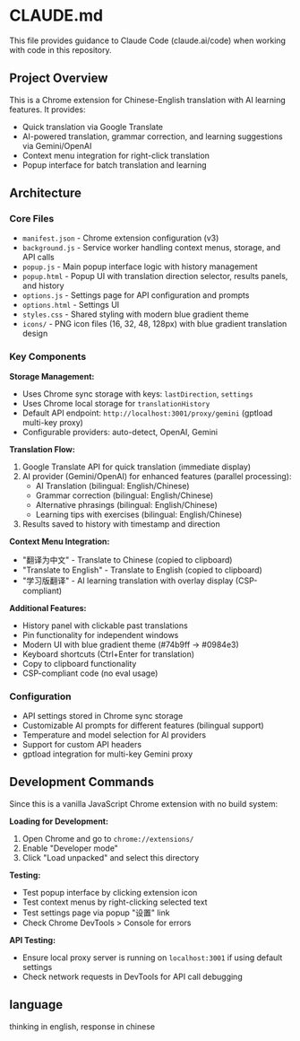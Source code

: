 # CLAUDE.md

This file provides guidance to Claude Code (claude.ai/code) when working with code in this repository.

## Project Overview

This is a Chrome extension for Chinese-English translation with AI learning features. It provides:
- Quick translation via Google Translate
- AI-powered translation, grammar correction, and learning suggestions via Gemini/OpenAI
- Context menu integration for right-click translation
- Popup interface for batch translation and learning

## Architecture

### Core Files
- `manifest.json` - Chrome extension configuration (v3)
- `background.js` - Service worker handling context menus, storage, and API calls
- `popup.js` - Main popup interface logic with history management
- `popup.html` - Popup UI with translation direction selector, results panels, and history
- `options.js` - Settings page for API configuration and prompts
- `options.html` - Settings UI
- `styles.css` - Shared styling with modern blue gradient theme
- `icons/` - PNG icon files (16, 32, 48, 128px) with blue gradient translation design

### Key Components

**Storage Management:**
- Uses Chrome sync storage with keys: `lastDirection`, `settings`
- Uses Chrome local storage for `translationHistory`
- Default API endpoint: `http://localhost:3001/proxy/gemini` (gptload multi-key proxy)
- Configurable providers: auto-detect, OpenAI, Gemini

**Translation Flow:**
1. Google Translate API for quick translation (immediate display)
2. AI provider (Gemini/OpenAI) for enhanced features (parallel processing):
   - AI Translation (bilingual: English/Chinese)
   - Grammar correction (bilingual: English/Chinese)
   - Alternative phrasings (bilingual: English/Chinese)
   - Learning tips with exercises (bilingual: English/Chinese)
3. Results saved to history with timestamp and direction

**Context Menu Integration:**
- "翻译为中文" - Translate to Chinese (copied to clipboard)
- "Translate to English" - Translate to English (copied to clipboard)  
- "学习版翻译" - AI learning translation with overlay display (CSP-compliant)

**Additional Features:**
- History panel with clickable past translations
- Pin functionality for independent windows
- Modern UI with blue gradient theme (#74b9ff → #0984e3)
- Keyboard shortcuts (Ctrl+Enter for translation)
- Copy to clipboard functionality
- CSP-compliant code (no eval usage)

### Configuration
- API settings stored in Chrome sync storage
- Customizable AI prompts for different features (bilingual support)
- Temperature and model selection for AI providers
- Support for custom API headers
- gptload integration for multi-key Gemini proxy

## Development Commands

Since this is a vanilla JavaScript Chrome extension with no build system:

**Loading for Development:**
1. Open Chrome and go to `chrome://extensions/`
2. Enable "Developer mode"
3. Click "Load unpacked" and select this directory

**Testing:**
- Test popup interface by clicking extension icon
- Test context menus by right-clicking selected text
- Test settings page via popup "设置" link
- Check Chrome DevTools > Console for errors

**API Testing:**
- Ensure local proxy server is running on `localhost:3001` if using default settings
- Check network requests in DevTools for API call debugging

## language
thinking in english, response in chinese
